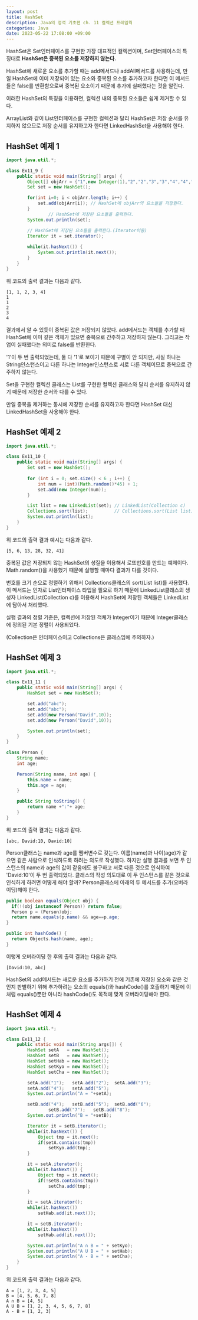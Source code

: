 ```yaml
---
layout: post
title: HashSet
description: Java의 정석 기초편 ch. 11 컬렉션 프레임웍
categories: Java
date: 2023-05-22 17:08:00 +09:00
---
```

HashSet은 Set인터페이스를 구현한 가장 대표적인 컬렉션이며, Set인터페이스의 특징대로 **HashSet은 중복된 요소를 저장하지 않는다.**

HashSet에 새로운 요소를 추가할 때는 add메서드나 addAll메서드를 사용하는데, 만일 HashSet에 이미 저장되어 있는 요소와 중복된 요소를 추가하고자 한다면 이 메서드들은 false를 반환함으로써 중복된 요소이기 때문에 추가에 실패했다는 것을 알린다.

이러한 HashSet의 특징을 이용하면, 컬렉션 내의 중복된 요소들은 쉽게 제거할 수 있다.

ArrayList와 같이 List인터페이스를 구현한 컬렉션과 달리 HashSet은 저장 순서를 유지하지 않으므로 저장 순서를 유지하고자 한다면 LinkedHashSet을 사용해야 한다.


## HashSet 예제 1

```java
import java.util.*;

class Ex11_9 {
	public static void main(String[] args) {
		Object[] objArr = {"1",new Integer(1),"2","2","3","3","4","4","4"};
		Set set = new HashSet();

		for(int i=0; i < objArr.length; i++) {
			set.add(objArr[i]);	// HashSet에 objArr의 요소들을 저장한다.
		}
                // HashSet에 저장된 요소들을 출력한다.
		System.out.println(set);	

		// HashSet에 저장된 요소들을 출력한다.(Iterator이용)
		Iterator it = set.iterator();
		
		while(it.hasNext()) {
			System.out.println(it.next());	
		}
	}
}
```

위 코드의 출력 결과는 다음과 같다.

```
[1, 1, 2, 3, 4]
1
1
2
3
4
```

결과에서 알 수 있듯이 중복된 값은 저장되지 않았다. add메서드는 객체를 추가할 때 HashSet에 이미 같은 객체가 있으면 중복으로 간주하고 저장하지 않는다. 그리고는 작업이 실패했다는 의미로 false를 반환한다.

'1'이 두 번 출력되었는데, 둘 다 '1'로 보이기 때문에 구별이 안 되지만, 사실 하나는 String인스턴스이고 다른 하나는 Integer인스턴스로 서로 다른 객체이므로 중복으로 간주하지 않는다.

Set을 구현한 컬렉션 클래스는 List를 구현한 컬렉션 클래스와 달리 순서를 유지하지 않기 때문에 저장한 순서와 다를 수 있다.

만일 중복을 제거하는 동시에 저장한 순서를 유지하고자 한다면 HashSet 대신 LinkedHashSet을 사용해야 한다.


## HashSet 예제 2

```java
import java.util.*;

class Ex11_10 {
	public static void main(String[] args) {
		Set set = new HashSet();
		
		for (int i = 0; set.size() < 6 ; i++) {
			int num = (int)(Math.random()*45) + 1;
			set.add(new Integer(num));
		}

		List list = new LinkedList(set); // LinkedList(Collection c)
		Collections.sort(list);          // Collections.sort(List list)
		System.out.println(list);
	}
}
```

위 코드의 출력 결과 예시는 다음과 같다.

```
[5, 6, 13, 28, 32, 41]
```

중복된 값은 저장되지 않는 HashSet의 성질을 이용해서 로또번호를 만드는 예제이다. Math.random()을 사용했기 때문에 실행할 때마다 결과가 다를 것이다.

번호를 크기 순으로 정렬하기 위해서 Collections클래스의 sort(List list)를 사용했다. 이 메서드는 인자로 List인터페이스 타입을 필요로 하기 때문에 LinkedList클래스의 생성자 LinkedList(Collection c)를 이용해서 HashSet에 저장된 객체들은 LinkedList에 담아서 처리했다. 

실행 결과의 정렬 기준은, 컬렉션에 저장된 객체가 Integer이기 때문에 Integer클래스에 정의된 기본 정렬이 사용되었다.

(Collection은 인터페이스이고 Collections은 클래스임에 주의하자.)


## HashSet 예제 3

```java
import java.util.*;

class Ex11_11 {
	public static void main(String[] args) {
		HashSet set = new HashSet();

		set.add("abc");
		set.add("abc");
		set.add(new Person("David",10));
		set.add(new Person("David",10));

		System.out.println(set);
	}
}

class Person {
	String name;
	int age;

	Person(String name, int age) {
		this.name = name;
		this.age = age;
	}

	public String toString() {
		return name +":"+ age;
	}
}
```

위 코드의 출력 결과는 다음과 같다.

```
[abc, David:10, David:10]
```

Person클래스는 name과 age를 멤버변수로 갖는다. 이름(name)과 나이(age)가 같으면 같은 사람으로 인식하도록 하려는 의도로 작성했다. 하지만 실행 결과를 보면 두 인스턴스의 name과 age의 값이 같음에도 불구하고 서로 다른 것으로 인식하여 'David:10'이 두 번 출력되었다. 클래스의 작성 의도대로 이 두 인스턴스를 같은 것으로 인식하게 하려면 어떻게 해야 할까? Person클래스에 아래의 두 메서드를 추가(오버라이딩)해야 한다. 

```java
public boolean equals(Object obj) {
  if(!(obj instanceof Person)) return false;
  Person p = (Person)obj;
  return name.equals(p.name) && age==p.age;
}

public int hashCode() {
  return Objects.hash(name, age);
}
```

이렇게 오버라이딩 한 후의 출력 결과는 다음과 같다.

```
[David:10, abc]
```

HashSet의 add메서드는 새로운 요소를 추가하기 전에 기존에 저장된 요소와 같은 것인지 판별하기 위해 추가하려는 요소의 equals()와 hashCode()를 호출하기 때문에 이처럼 equals()뿐만 아니라 hashCode()도 목적에 맞게 오버라이딩해야 한다. 


## HashSet 예제 4

```java
import java.util.*;

class Ex11_12 {
	public static void main(String args[]) {
		HashSet setA   = new HashSet();
		HashSet setB   = new HashSet();
		HashSet setHab = new HashSet();
		HashSet setKyo = new HashSet();
		HashSet setCha = new HashSet();

		setA.add("1");	 setA.add("2");  setA.add("3");
		setA.add("4");   setA.add("5");
		System.out.println("A = "+setA);

		setB.add("4");	 setB.add("5");  setB.add("6");		
                setB.add("7");   setB.add("8");
		System.out.println("B = "+setB);

		Iterator it = setB.iterator();
		while(it.hasNext()) {
			Object tmp = it.next();
			if(setA.contains(tmp))
				setKyo.add(tmp);
		}

		it = setA.iterator();
		while(it.hasNext()) {
			Object tmp = it.next();
			if(!setB.contains(tmp))
				setCha.add(tmp);
		}

		it = setA.iterator();
		while(it.hasNext())
			setHab.add(it.next());

		it = setB.iterator();
		while(it.hasNext())
			setHab.add(it.next());

		System.out.println("A ∩ B = " + setKyo);
		System.out.println("A U B = " + setHab);
		System.out.println("A - B = " + setCha); 
	}
}
```

위 코드의 출력 결과는 다음과 같다.

```
A = [1, 2, 3, 4, 5]
B = [4, 5, 6, 7, 8]
A ∩ B = [4, 5]
A U B = [1, 2, 3, 4, 5, 6, 7, 8]
A - B = [1, 2, 3]
```
